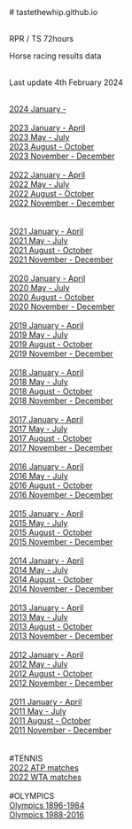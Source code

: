 <HTML>
  <HEAD>
  </HEAD>
 <BODY>
  # tastethewhip.github.io<br><br>

RPR / TS 72hours<br>

Horse racing results data<br><br>

Last update 4th February 2024 <br><br>


<a href = https://tastethewhip.github.io/2024_part_i.html>2024 January - </a><br><br>
<a href = https://tastethewhip.github.io/2023_part_i.html>2023 January - April</a><br>
<a href = https://tastethewhip.github.io/2023_part_ii.html>2023 May - July</a><br>
<a href = https://tastethewhip.github.io/2023_part_iii.html>2023 August - October</a><br>
<a href = https://tastethewhip.github.io/2023_part_iv.html>2023 November - December</a><br><br>
<a href = https://tastethewhip.github.io/2022_part_i.html>2022 January - April</a><br>
<a href = https://tastethewhip.github.io/2022_part_ii.html>2022 May - July</a><br>
<a href = https://tastethewhip.github.io/2022_part_iii.html>2022 August - October</a><br>
<a href = https://tastethewhip.github.io/2022_part_iv.html>2022 November - December</a><br><br>   
<a href = https://tastethewhip.github.io/2021_part_i.html>2021 January - April</a><br>
<a href = https://tastethewhip.github.io/2021_part_ii.html>2021 May - July</a><br>
<a href = https://tastethewhip.github.io/2021_part_iii.html>2021 August - October</a><br>
<a href = https://tastethewhip.github.io/2021_part_iv.html>2021 November - December</a><br><br>
<a href = https://tastethewhip.github.io/2020_part_i.html>2020 January - April</a><br>
<a href = https://tastethewhip.github.io/2020_part_ii.html>2020 May - July</a><br>
<a href = https://tastethewhip.github.io/2020_part_iii.html>2020 August - October</a><br>
<a href = https://tastethewhip.github.io/2020_part_iv.html>2020 November - December</a><br><br>
<a href = https://tastethewhip.github.io/2019_part_i.html>2019 January - April</a><br>
<a href = https://tastethewhip.github.io/2019_part_ii.html>2019 May - July</a><br>
<a href = https://tastethewhip.github.io/2019_part_iii.html>2019 August - October</a><br>
<a href = https://tastethewhip.github.io/2019_part_iv.html>2019 November - December</a><br><br>
<a href = https://tastethewhip.github.io/2018_part_i.html>2018 January - April</a><br>
<a href = https://tastethewhip.github.io/2018_part_ii.html>2018 May - July</a><br>
<a href = https://tastethewhip.github.io/2018_part_iii.html>2018 August - October</a><br>
<a href = https://tastethewhip.github.io/2018_part_iv.html>2018 November - December</a><br><br>
<a href = https://tastethewhip.github.io/2017_part_i.html>2017 January - April</a><br>
<a href = https://tastethewhip.github.io/2017_part_ii.html>2017 May - July</a><br>
<a href = https://tastethewhip.github.io/2017_part_iii.html>2017 August - October</a><br>
<a href = https://tastethewhip.github.io/2017_part_iv.html>2017 November - December</a><br><br>
<a href = https://tastethewhip.github.io/2016_part_i.html>2016 January - April</a><br>
<a href = https://tastethewhip.github.io/2016_part_ii.html>2016 May - July</a><br>
<a href = https://tastethewhip.github.io/2016_part_iii.html>2016 August - October</a><br>
<a href = https://tastethewhip.github.io/2016_part_iv.html>2016 November - December</a><br><br>
<a href = https://tastethewhip.github.io/2015_part_i.html>2015 January - April</a><br>
<a href = https://tastethewhip.github.io/2015_part_ii.html>2015 May - July</a><br>
<a href = https://tastethewhip.github.io/2015_part_iii.html>2015 August - October</a><br>
<a href = https://tastethewhip.github.io/2015_part_iv.html>2015 November - December</a><br><br>
<a href = https://tastethewhip.github.io/2014_part_i.html>2014 January - April</a><br>
<a href = https://tastethewhip.github.io/2014_part_ii.html>2014 May - July</a><br>
<a href = https://tastethewhip.github.io/2014_part_iii.html>2014 August - October</a><br>
<a href = https://tastethewhip.github.io/2014_part_iv.html>2014 November - December</a><br><br>
<a href = https://tastethewhip.github.io/2013_part_i.html>2013 January - April</a><br>
<a href = https://tastethewhip.github.io/2013_part_ii.html>2013 May - July</a><br>
<a href = https://tastethewhip.github.io/2013_part_iii.html>2013 August - October</a><br>
<a href = https://tastethewhip.github.io/2013_part_iv.html>2013 November - December</a><br><br>
<a href = https://tastethewhip.github.io/2012_part_i.html>2012 January - April</a><br>
<a href = https://tastethewhip.github.io/2012_part_ii.html>2012 May - July</a><br>
<a href = https://tastethewhip.github.io/2012_part_iii.html>2012 August - October</a><br>
<a href = https://tastethewhip.github.io/2012_part_iv.html>2012 November - December</a><br><br>
<a href = https://tastethewhip.github.io/2011_part_i.html>2011 January - April</a><br>
<a href = https://tastethewhip.github.io/2011_part_ii.html>2011 May - July</a><br>
<a href = https://tastethewhip.github.io/2011_part_iii.html>2011 August - October</a><br>
<a href = https://tastethewhip.github.io/2011_part_iv.html>2011 November - December</a><br><br>   
#TENNIS<br>
<a href = https://tastethewhip.github.io/atp_matches_2022.html>2022 ATP matches</a><br>
<a href = https://tastethewhip.github.io/wta_matches_2022.html>2022 WTA matches</a><br><br> 
#OLYMPICS<br>
<a href = https://tastethewhip.github.io/olympics_part_i.html>Olympics 1896-1984</a><br>
<a href = https://tastethewhip.github.io/olympics_part_ii.html>Olympics 1988-2016</a><br><br>
  </BODY>
</HTML>
